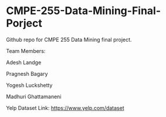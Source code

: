# CMPE-255-Data-Mining-Final-Porject

Github repo for CMPE 255 Data Mining final project.

Team Members:

Adesh Landge 

Pragnesh Bagary

Yogesh Luckshetty

Madhuri Ghattamaneni

Yelp Dataset Link:
https://www.yelp.com/dataset

